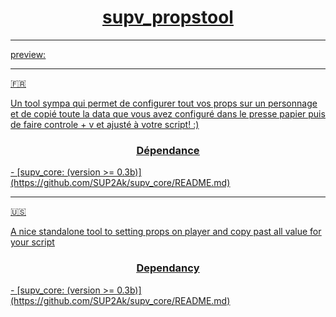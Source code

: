 <h1 align="center"><u>supv_propstool<u></h1>

____

[preview:](https://streamable.com/p64c52)

____

:fr:
<div>
  <span>Un tool sympa qui permet de configurer tout vos props sur un personnage et de copié toute la data que vous avez configuré dans le presse papier puis de faire controle + v et ajusté à votre script! :)</span>
  <h3 align="center"><u>Dépendance</u></h3>
</div>
- [supv_core: (version >= 0.3b)](https://github.com/SUP2Ak/supv_core/README.md)

____

:us:
<div>
  <span>A nice standalone tool to setting props on player and copy past all value for your script</span>
  <h3 align="center"><u>Dependancy</u></h3>
</div>
- [supv_core: (version >= 0.3b)](https://github.com/SUP2Ak/supv_core/README.md)
